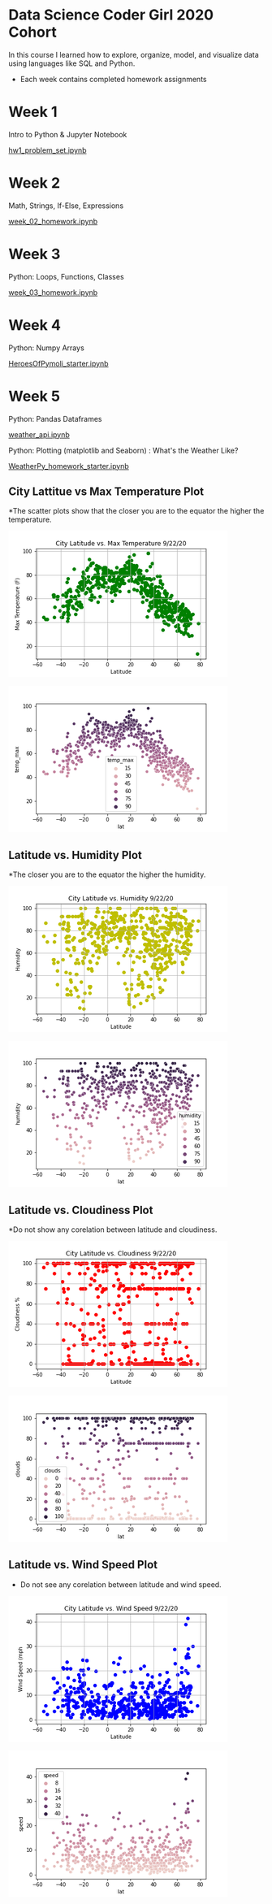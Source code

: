 # Data Science Coder Girl 2020 Cohort

In this course I learned how to explore, organize, model, and visualize
data using languages like SQL and Python. 

* Each week contains completed homework assignments

# Week 1
Intro to Python & Jupyter Notebook

[hw1_problem_set.ipynb](https://github.com/stelladeecoder/DSCoderGirl2020hw/blob/master/hw1_problem_set.ipynb)

# Week 2 
Math, Strings, If-Else, Expressions

[week_02_homework.ipynb](https://github.com/stelladeecoder/DSCoderGirl2020hw/blob/master/week_02_homework.ipynb)

# Week 3
Python: Loops, Functions, Classes

[week_03_homework.ipynb](https://github.com/stelladeecoder/DSCoderGirl2020hw/blob/master/week_03_homework.ipynb)

# Week 4
Python: Numpy Arrays

[HeroesOfPymoli_starter.ipynb](https://github.com/stelladeecoder/DSCoderGirl2020hw/blob/master/HeroesOfPymoli_starter.ipynb)


# Week 5 
Python: Pandas Dataframes 

[weather_api.ipynb](https://github.com/stelladeecoder/DSCoderGirl2020hw/blob/master/weather_api.ipynb)

Python: Plotting (matplotlib and Seaborn) : What's the Weather Like?

[WeatherPy_homework_starter.ipynb](https://github.com/stelladeecoder/DSCoderGirl2020hw/blob/master/WeatherPy_homework_starter.ipynb)

## City Lattitue vs Max Temperature Plot

*The scatter plots show that the closer you are to the equator the higher the temperature.


![Test Image 1](https://github.com/stelladeecoder/DSCoderGirl2020hw/blob/master/lat_max_temp.png?raw=true)

![Test Image 2](https://github.com/stelladeecoder/DSCoderGirl2020hw/blob/master/lat_temp_sns.png?raw=true)


## Latitude vs. Humidity Plot
*The closer you are to the equator the higher the humidity. 

![Test Image 3](https://github.com/stelladeecoder/DSCoderGirl2020hw/blob/master/lat_humidity.png?raw=true)

![Test Image 3](https://github.com/stelladeecoder/DSCoderGirl2020hw/blob/master/lat_humid_sns.png?raw=true)

## Latitude vs. Cloudiness Plot

*Do not show any corelation between latitude and cloudiness.

![Test Image 4](https://github.com/stelladeecoder/DSCoderGirl2020hw/blob/master/lat_cloud.png?raw=true)

![Test Image 4](https://github.com/stelladeecoder/DSCoderGirl2020hw/blob/master/lat_cloudy_sns.png?raw=true)

## Latitude vs. Wind Speed Plot

* Do not see any corelation between latitude and wind speed. 

![Test Image 5](https://github.com/stelladeecoder/DSCoderGirl2020hw/blob/master/lat_wind.png?raw=true)

![Test Image 5](https://github.com/stelladeecoder/DSCoderGirl2020hw/blob/master/lat_wind_sns.png?raw=true)